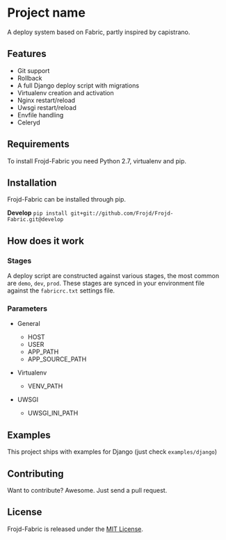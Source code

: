 # Project name
A deploy system based on Fabric, partly inspired by capistrano.

## Features
- Git support
- Rollback
- A full Django deploy script with migrations
- Virtualenv creation and activation
- Nginx restart/reload
- Uwsgi restart/reload
- Envfile handling
- Celeryd

## Requirements
To install Frojd-Fabric you need Python 2.7, virtualenv and pip.

## Installation

Frojd-Fabric can be installed through pip.


**Develop**
`pip install git+git://github.com/Frojd/Frojd-Fabric.git@develop`

## How does it work

### Stages
A deploy script are constructed against various stages, the most common are `demo`, `dev`, `prod`. These stages are synced in your environment file against the `fabricrc.txt` settings file.

### Parameters

- General
	- HOST
	- USER
	- APP_PATH
	- APP_SOURCE_PATH

- Virtualenv
	- VENV_PATH

- UWSGI
	- UWSGI_INI_PATH



## Examples

This project ships with examples for Django (just check `examples/django`)


## Contributing

Want to contribute? Awesome. Just send a pull request.


## License

Frojd-Fabric is released under the [MIT License](http://www.opensource.org/licenses/MIT).
